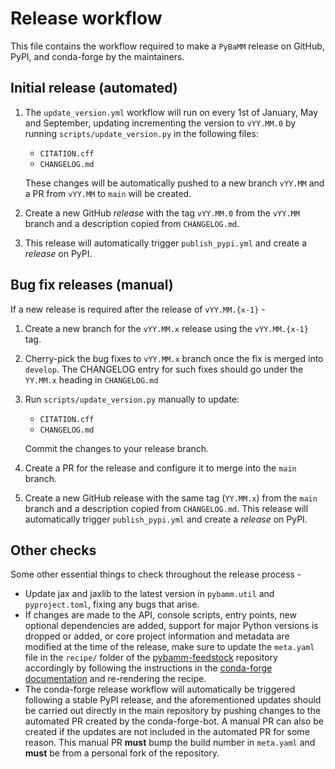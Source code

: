 # Release workflow

This file contains the workflow required to make a `PyBaMM` release on
GitHub, PyPI, and conda-forge by the maintainers.

## Initial release (automated)

1. The `update_version.yml` workflow will run on every 1st of January, May
   and September, updating incrementing the version to `vYY.MM.0` by running
   `scripts/update_version.py` in the following files:

   - `CITATION.cff`
   - `CHANGELOG.md`

   These changes will be automatically pushed to a new branch `vYY.MM`
   and a PR from `vYY.MM` to `main` will be created.

2. Create a new GitHub _release_ with the tag `vYY.MM.0` from the `vYY.MM`
   branch and a description copied from `CHANGELOG.md`.

3. This release will automatically trigger `publish_pypi.yml` and create a
   _release_ on PyPI.

## Bug fix releases (manual)

If a new release is required after the release of `vYY.MM.{x-1}` -

1. Create a new branch for the `vYY.MM.x` release using the `vYY.MM.{x-1}` tag.

2. Cherry-pick the bug fixes to `vYY.MM.x` branch once the fix is
   merged into `develop`. The CHANGELOG entry for such fixes should go under the
   `YY.MM.x` heading in `CHANGELOG.md`

3. Run `scripts/update_version.py` manually to update:

   - `CITATION.cff`
   - `CHANGELOG.md`

   Commit the changes to your release branch.

4. Create a PR for the release and configure it to merge into the `main` branch.

5. Create a new GitHub release with the same tag (`YY.MM.x`) from the `main`
   branch and a description copied from `CHANGELOG.md`. This release will
   automatically trigger `publish_pypi.yml` and create a _release_ on PyPI.

## Other checks

Some other essential things to check throughout the release process -

- Update jax and jaxlib to the latest version in `pybamm.util` and
  `pyproject.toml`, fixing any bugs that arise.
- If changes are made to the API, console scripts, entry points, new optional
  dependencies are added, support for major Python versions is dropped or
  added, or core project information and metadata are modified at the time
  of the release, make sure to update the `meta.yaml` file in the `recipe/`
  folder of the [pybamm-feedstock][PYBAMM_FEED] repository accordingly by
  following the instructions in the [conda-forge documentation][FEED_GUIDE] and
  re-rendering the recipe.
- The conda-forge release workflow will automatically be triggered following
  a stable PyPI release, and the aforementioned updates should be carried
  out directly in the main repository by pushing changes to the automated PR
  created by the conda-forge-bot. A manual PR can also be created if the
  updates are not included in the automated PR for some reason. This manual
  PR **must** bump the build number in `meta.yaml` and **must** be from a
  personal fork of the repository.

[PYBAMM_FEED]: https://github.com/conda-forge/pybamm-feedstock
[FEED_GUIDE]: https://conda-forge.org/docs/maintainer/updating_pkgs.html#updating-the-feedstock-repository
